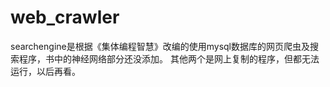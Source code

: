 # web_crawler
searchengine是根据《集体编程智慧》改编的使用mysql数据库的网页爬虫及搜索程序，书中的神经网络部分还没添加。
其他两个是网上复制的程序，但都无法运行，以后再看。
